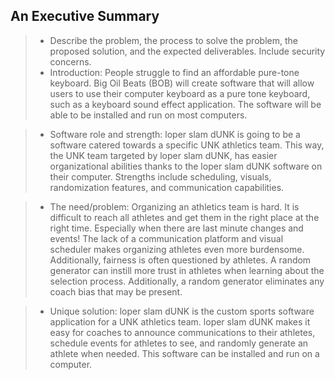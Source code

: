 ## An Executive Summary
> - Describe the problem, the process to solve the problem, the proposed solution, and the expected deliverables. Include security concerns.
> - Introduction: People struggle to find an affordable pure-tone keyboard. Big Oil Beats (BOB) will create software that will allow users to use their computer keyboard as a pure tone keyboard, such as a keyboard sound effect application. The software will be able to be installed and run on most computers.

> - Software role and strength: loper slam dUNK is going to be a software catered towards a specific UNK athletics team. This way, the UNK team targeted by loper slam dUNK, has easier organizational abilities thanks to the loper slam dUNK software on their computer. Strengths include scheduling, visuals, randomization features, and communication capabilities.

> - The need/problem: Organizing an athletics team is hard. It is difficult to reach all athletes and get them in the right place at the right time. Especially when there are last minute changes and events! The lack of a communication platform and visual scheduler makes organizing athletes even more burdensome. Additionally, fairness is often questioned by athletes. A random generator can instill more trust in athletes when learning about the selection process. Additionally, a random generator eliminates any coach bias that may be present.

> - Unique solution: loper slam dUNK is the custom sports software application for a UNK athletics team. loper slam dUNK makes it easy for coaches to announce communications to their athletes, schedule events for athletes to see, and randomly generate an athlete when needed. This software can be installed and run on a computer.
